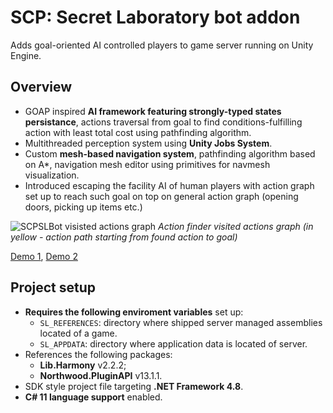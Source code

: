 # SCP: Secret Laboratory bot addon

Adds goal-oriented AI controlled players to game server running on Unity Engine.

## Overview

 - GOAP inspired **AI framework featuring strongly-typed states persistance**, actions traversal from goal to find conditions-fulfilling action with least total cost using pathfinding algorithm.
 - Multithreaded perception system using **Unity Jobs System**.
 - Custom **mesh-based navigation system**, pathfinding algorithm based on A*, navigation mesh editor using primitives for navmesh visualization.
 - Introduced escaping the facility AI of human players with action graph set up to reach such goal on top on general action graph (opening doors, picking up items etc.)

![SCPSLBot visisted actions graph](https://github.com/user-attachments/assets/0e79be02-5586-4aa5-88ff-fec765bf8e18)
*Action finder visited actions graph (in yellow - action path starting from found action to goal)*

[Demo 1](https://www.youtube.com/watch?v=i-J-gKiVs8I), [Demo 2](https://www.youtube.com/watch?v=udBzcIiiYt4)

## Project setup

 - **Requires the following enviroment variables** set up:
   - `SL_REFERENCES`: directory where shipped server managed assemblies located of a game.
   - `SL_APPDATA`: directory where application data is located of server.
 - References the following packages:
   - **Lib.Harmony** v2.2.2;
   - **Northwood.PluginAPI** v13.1.1.
 - SDK style project file targeting **.NET Framework 4.8**.
 - **C# 11 language support** enabled.
